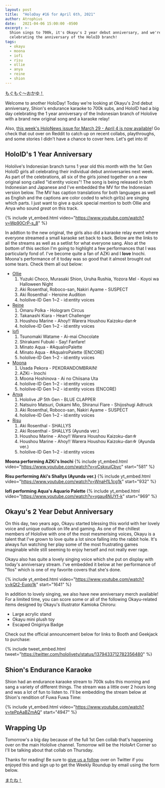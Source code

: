 ```yaml
---
layout: post
title:  "HoloDay #16 for April 6th, 2021"
author: Atrophius
date:   2021-04-06 15:00:00 -0500
excerpt: >-
  Shion sings to 700k, it's Okayu's 2 year debut anniversary, and we're also
  celebrating the anniversary of the HoloID branch!
tags:
  - okayu
  - moona
  - iofi
  - risu
  - ollie
  - anya
  - reine
  - shion
---
```


<abbr title="Mogu Mogu~ Okayu! (Okayu's Greeting)">もぐもぐ～おかゆ！</abbr>

Welcome to another HoloDay! Today we're looking at Okayu's 2nd debut
anniversary, Shion's endurance karaoke to 700k subs, and HoloID had a big day
celebrating the 1 year anniversary of the Indonesian branch of Hololive with a
brand new original song and a karaoke relay!

Also, [this week's HoloNews issue for March 29 - April 4 is now available][HoloNews]!
Go check that out over on Reddit to catch up on recent collabs, playthroughs,
and some stories I didn't have a chance to cover here. Let's get into it!

## HoloID's 1 Year Anniversary

Hololive's Indonesian branch turns 1 year old this month with the 1st Gen HoloID
girls all celebrating their individual debut anniversaries next week. As part
of the celebrations, all six of the girls joined together on a new original song
called "id:entity voices"! The song is being released in both Indonesian and
Japanese and I've embedded the MV for the Indonesian version below. The MV has
caption translations for both languages as well as English and the captions are
color coded to which girl(s) are singing which parts. I just want to give a
quick special mention to both Ollie and Anya who sound _great_ on this track.

{% include yt_embed.html video="https://www.youtube.com/watch?v=Wp90CrP-s_8" %}

In addtion to the new original, the girls also did a karaoke relay event where
everyone streamed a small karaoke set back to back. Below are the links to all
the streams as well as a setlist for what everyone sang. Also at the bottom of
this section I'm going to highlight a few performances that I was particularly
fond of. I've become quite a fan of AZKi and I **love** Inochi. Moona's
performance of it today was so good that it almost brought out some tears. Check
them all out below:

* [Ollie](https://www.youtube.com/watch?v=rqEjDhASDOk)
  1. Yuzuki Choco, Murasaki Shion, Uruha Rushia, Yozora Mel - Koyoi wa Halloween Night
  2. Aki Rosenthal, Roboco-san, Nakiri Ayame - SUSPECT
  3. Aki Rosenthal - Heroine Audition
  4. hololive-ID Gen 1~2 - id:entity voices
* [Reine](https://www.youtube.com/watch?v=Ob9TciBIwA8)
  1. Omaru Polka - Hologram Circus
  2. Takanashi Kiara - Heart Challenger
  3. Houshou Marine - Ahoy!! Warera Houshou Kaizoku-dan☆
  4. hololive-ID Gen 1~2 - id:entity voices
* [Iofi](https://www.youtube.com/watch?v=ygau4NUYf-k)
  1. Tsunomaki Watame - Ai-mai Chocolate
  2. Shirakami Fubuki - Say! Fanfare!
  3. Minato Aqua - #AquaIroPalette
  4. Minato Aqua - #AquaIroPalette (ENCORE)
  5. hololive-ID Gen 1~2 - id:entity voices
* [Moona](https://www.youtube.com/watch?v=vCskxujCbyc)
  1. Usada Pekora - PEKORANDOMBRAIN!
  2. AZKi - Inochi
  3. Moona Hoshinova - Ai no Chiisana Uta
  4. hololive-ID Gen 1~2 - id:entity voices
  5. hololive-ID Gen 1~2 - id:entity voices (ENCORE)
* [Anya](https://www.youtube.com/watch?v=WpePKiZtlMY)
  1. Hololive JP 5th Gen - BLUE CLAPPER
  2. Natsuiro Matsuri, Ookami Mio, Shiranui Flare - Shijoshugi Adtruck
  3. Aki Rosenthal, Roboco-san, Nakiri Ayame - SUSPECT
  4. hololive-ID Gen 1~2 - id:entity voices
* [Risu](https://www.youtube.com/watch?v=WnaH1L1cg1k)
  1. Aki Rosenthal - SHALLYS
  2. Aki Rosenthal - SHALLYS (Ayunda ver.)
  3. Houshou Marine - Ahoy!! Warera Houshou Kaizoku-dan☆
  4. Houshou Marine - Ahoy!! Warera Houshou Kaizoku-dan☆ (Ayunda ver.)
  5. hololive-ID Gen 1~2 - id:entity voices

**Moona performing AZKi's Inochi**
{% include yt_embed.html video="https://www.youtube.com/watch?v=vCskxujCbyc" start="581" %}

**Risu performing Aki's Shallys (Ayunda ver.)**
{% include yt_embed.html video="https://www.youtube.com/watch?v=WnaH1L1cg1k" start="932" %}

**Iofi performing Aqua's Aquario Palette**
{% include yt_embed.html video="https://www.youtube.com/watch?v=ygau4NUYf-k" start="969" %}

## Okayu's 2 Year Debut Anniversary

On this day, two years ago, Okayu started blessing this world with her lovely
voice and unique outlook on life and gaming. As one of the chillest members of
Hololive with one of the most mesmerising voices, Okayu is a talent that I've
grown to love quite a lot since falling into the rabbit hole. It's always fun
watching her play some of the most frustrating games imaginable while still
seeming to enjoy herself and not really ever rage.

Okayu also has quite a lovely singing voice which she put on display with
today's anniversary stream. I've embedded it below at her performance of "flos"
which is one of my favorite covers that she's done.

{% include yt_embed.html video="https://www.youtube.com/watch?v=kQt2-Euqo1k" start="1641" %}

In addition to lovely singing, we also have new anniversary merch available! For
a limited time, you can score some or all of the following Okayu-related items
designed by Okayu's illustrator Kamioka Chiroru:

* Large acrylic stand
* Okayu mini plush toy
* Escaped Onigiriya Badge

Check out the official announcement below for links to Booth and Geekjack to
purchase:

{% include tweet_embed.html tweet="https://twitter.com/hololivetv/status/1379433712782356480" %}

## Shion's Endurance Karaoke

Shion had an endurance karaoke stream to 700k subs this morning and sang a
variety of different things. The stream was a little over 2 hours long and was a
lot of fun to listen to. I'll be embedding the stream below at Shion's rendition
of Fuwa Fuwa Time:

{% include yt_embed.html video="https://www.youtube.com/watch?v=tePpAaBZmAQ" start="4947" %}

## Wrapping Up

Tomorrow's a big day because of the full 1st Gen collab that's happening over on
the main Hololive channel. Tomorrow will be the HoloArt Corner so I'll be
talking about that collab on Thursday.

Thanks for reading! Be sure to [give us a follow][TWIHLTwitter] over on Twitter
if you enjoyed this and sign up to get the Weekly Roundup by email using the
form below.

<abbr title="See you!">またね！</abbr>

[TWIHLTwitter]: <https://twitter.com/WeekInHololive>
[TWIHLResources]: </resources>
[HoloNews]: <https://www.reddit.com/r/Hololive/comments/ml8k1d/holonews_march_29_april_4th/>